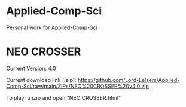 # Applied-Comp-Sci

Personal work for Applied-Comp-Sci

# NEO CROSSER

Current Version: 4.0

Current download link (.zip): https://github.com/Lord-Lelsers/Applied-Comp-Sci/raw/main/ZIPs/NEO%20CROSSER%20v4.0.zip

To play: unzip and open "NEO CROSSER.html"
